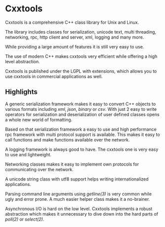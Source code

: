 Cxxtools
========

Cxxtools is a comprehensive C++ class library for Unix and Linux.

The library includes classes for serialization, unicode text, multi threading,
networking, rpc, http client and server, xml, logging and many more.

While providing a large amount of features it is still very easy to use.

The use of modern C++ makes cxxtools very efficient while offering a high level
abstraction.

Cxxtools is published under the LGPL with extensions, which allows you to use
cxxtools in commercial applications as well.

Highlights
----------

A generic serialization framework makes it easy to convert C++ objects to
various formats including *xml*, *json*, *binary* or *csv*. With just 2 easy to
write operators for serialization and deserialization of user defined classes
opens a whole new world of formatting.

Based on that serialization framework a easy to use and high performance rpc
framework with multi protocol support is available. This makes it easy to call
functions and make functions available over the network.

A logging framework is always good to have. The cxxtools one is very easy to use
and lightweight.

Networking classes makes it easy to implement own protocols for communicating
over the network.

A unicode string class with utf8 support helps writing internationalized
applications.

Parsing command line arguments using *getline(3)* is very common while ugly and
error prone. A much easier helper class makes it a no-brainer.

Asynchronous I/O is hard on the low level. Cxxtools implements a robust
abstraction which makes it unnecessary to dive down into the hard parts of
*poll(2)* or *select(2)*.

